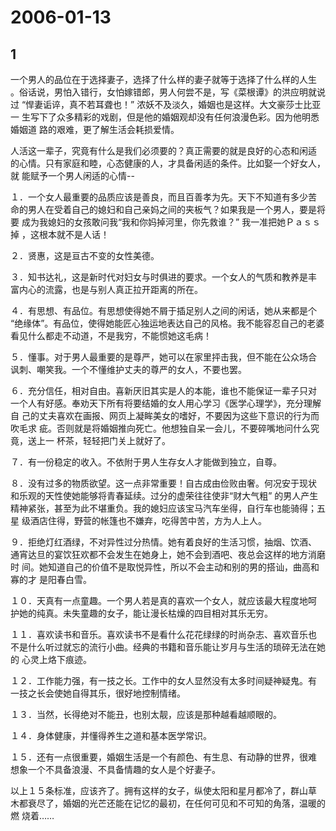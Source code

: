 # 2006-01-13

## 1

一个男人的品位在于选择妻子，选择了什么样的妻子就等于选择了什么样的人生 。俗话说，男怕入错行，女怕嫁错郎，男人何尝不是，写《菜根谭》的洪应明就说过  “悍妻诟谇，真不若耳聋也！” 浓妖不及淡久，婚姻也是这样。大文豪莎士比亚一 生写下了众多精彩的戏剧，但是他的婚姻观却没有任何浪漫色彩。因为他明悉婚姻道 路的艰难，更了解生活会耗损爱情。

人活这一辈子，究竟有什么是我们必须要的？真正需要的就是良好的心态和闲适 的心情。只有家庭和睦，心态健康的人，才具备闲适的条件。比如娶一个好女人，就 能赋予一个男人闲适的心情--

１．一个女人最重要的品质应该是善良，而且百善孝为先。天下不知道有多少苦 命的男人在受着自己的媳妇和自己亲妈之间的夹板气？如果我是一个男人，要是将要 成为我媳妇的女孩敢问我“我和你妈掉河里，你先救谁？” 我一准把她Ｐａｓｓ掉 ，这根本就不是人话！

２．贤惠，这是亘古不变的女性美德。

３．知书达礼，这是新时代对妇女与时俱进的要求。一个女人的气质和教养是丰 富内心的流露，也是与别人真正拉开距离的所在。

４．有思想、有品位。有思想使得她不屑于插足别人之间的闲话，她从来都是个 “绝缘体”。有品位，使得她能匠心独运地表达自己的风格。我不能容忍自己的老婆 看见什么都走不动道，不是我穷，不能惯她这毛病！

５．懂事。对于男人最重要的是尊严，她可以在家里抨击我，但不能在公众场合 讽刺、嘲笑我。一个不懂维护丈夫的尊严的女人，不要也罢。

６．充分信任，相对自由。喜新厌旧其实是人的本能，谁也不能保证一辈子只对 一个人有好感。奉劝天下所有将要结婚的女人用心学习《医学心理学》，充分理解自 己的丈夫喜欢在画报、网页上凝眸美女的嗜好，不要因为这些下意识的行为而吹毛求 疵。否则就是将婚姻推向死亡。他想独自呆一会儿，不要碎嘴地问什么究竟，送上一 杯茶，轻轻把门关上就好了。

７．有一份稳定的收入。不依附于男人生存女人才能做到独立，自尊。

８．没有过多的物质欲望。这一点非常重要！自古成由俭败由奢。何况安于现状 和乐观的天性使她能够将青春延续。过分的虚荣往往使非“财大气粗” 的男人产生 精神紧张，甚至为此不堪重负。我的媳妇应该宝马汽车坐得，自行车也能骑得；五星 级酒店住得，野营的帐篷也不嫌弃，吃得苦中苦，方为人上人。

９．拒绝灯红酒绿，不对异性过分热情。她有着良好的生活习惯，抽烟、饮酒、 通宵达旦的宴饮狂欢都不会发生在她身上，她不会到酒吧、夜总会这样的地方消磨时 间。她知道自己的价值不是取悦异性，所以不会主动和别的男的搭讪，曲高和寡的才 是阳春白雪。

１０．天真有一点童趣。一个男人若是真的喜欢一个女人，就应该最大程度地呵 护她的纯真。未失童趣的女子，能让漫长枯燥的四目相对其乐无穷。

１１．喜欢读书和音乐。喜欢读书不是看什么花花绿绿的时尚杂志、喜欢音乐也 不是什么听过就忘的流行小曲。经典的书籍和音乐能让岁月与生活的琐碎无法在她的 心灵上烙下痕迹。

１２．工作能力强，有一技之长。工作中的女人显然没有太多时间疑神疑鬼。有 一技之长会使她自得其乐，很好地控制情绪。

１３．当然，长得绝对不能丑，也别太靓，应该是那种越看越顺眼的。

１４．身体健康，并懂得养生之道和基本医学常识。

１５．还有一点很重要，婚姻生活是一个有颜色、有生息、有动静的世界，很难 想象一个不具备浪漫、不具备情趣的女人是个好妻子。

以上１５条标准，应该齐了。拥有这样的女子，纵使太阳和星月都冷了，群山草 木都衰尽了，婚姻的光芒还能在记忆的最初，在任何可见和不可知的角落，温暖的燃 烧着……




